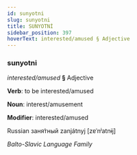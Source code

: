 ```yaml
---
id: sunyotni
slug: sunyotni
title: SUNYOTNİ
sidebar_position: 397
hoverText: interested/amused § Adjective
---
```


### sunyotni

*interested/amused* **§** Adjective

**Verb**: to be interested/amused

**Noun**: interest/amusement

**Modifier**: interested/amused

Russian заня́тный zanjátnyj [zɐˈnʲatnɨj]

*Balto-Slavic Language Family*
